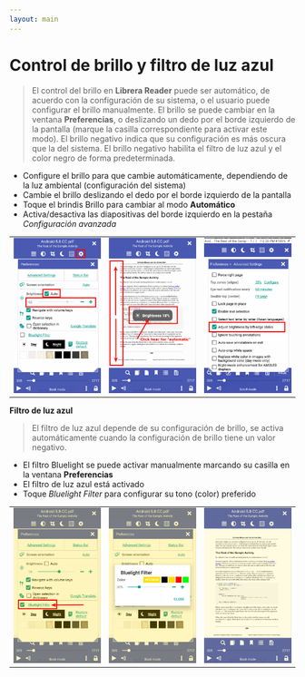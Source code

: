 ```yaml
---
layout: main
---
```


# Control de brillo y filtro de luz azul

> El control del brillo en **Librera Reader** puede ser automático, de acuerdo con la configuración de su sistema, o el usuario puede configurar el brillo manualmente.
El brillo se puede cambiar en la ventana **Preferencias**, o deslizando un dedo por el borde izquierdo de la pantalla (marque la casilla correspondiente para activar este modo).
El brillo negativo indica que su configuración es más oscura que la del sistema.
El brillo negativo habilita el filtro de luz azul y el color negro de forma predeterminada.

* Configure el brillo para que cambie automáticamente, dependiendo de la luz ambiental (configuración del sistema)
* Cambie el brillo deslizando el dedo por el borde izquierdo de la pantalla
* Toque el brindis Brillo para cambiar al modo **Automático**
* Activa/desactiva las diapositivas del borde izquierdo en la pestaña _Configuración avanzada_

||||
|-|-|-|
|![](1.png)|![](2.png)|![](3.png)|

**Filtro de luz azul**
> El filtro de luz azul depende de su configuración de brillo, se activa automáticamente cuando la configuración de brillo tiene un valor negativo.

* El filtro Bluelight se puede activar manualmente marcando su casilla en la ventana **Preferencias**
* El filtro de luz azul está activado
* Toque _Bluelight Filter_ para configurar su tono (color) preferido

||||
|-|-|-|
|![](7.png)|![](6.png)|![](8.png)|
